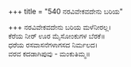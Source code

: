 +++
title = "540 ನರವಿವೇಕವದೇನು ಬರಿಯ"

+++
ನರವಿವೇಕವದೇನು ಬರಿಯ ಮಳೆನೀರಲ್ಲ।  
ಕೆರೆಯ ನೀರ್ ಊರ ಮೈಸೋಂಕುಗಳ ಬೆರಕೆ॥  
ಧರೆಯ ರಸವಾಸನೆಗಳಾಗಸದ ನಿರ್ಮಲದ।  
ವರವ ಕದಡಾಗಿಪುವು - ಮಂಕುತಿಮ್ಮ॥  
